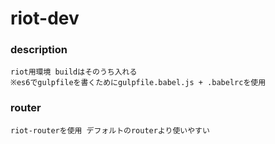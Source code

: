 riot-dev
========

### description
 
```
riot用環境 buildはそのうち入れる
※es6でgulpfileを書くためにgulpfile.babel.js + .babelrcを使用
```

### router

```
riot-routerを使用 デフォルトのrouterより使いやすい
```

